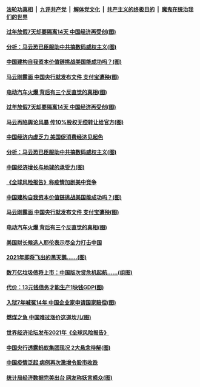 

####  [法轮功真相](../../../../basic/blob/master/README.md?t=01220631) &nbsp;|&nbsp; [九评共产党](../../../../9ping.md/blob/master/README.md?t=01220631) &nbsp;|&nbsp; [解体党文化](../../../../jtdwh.md/blob/master/README.md?t=01220631)  &nbsp;|&nbsp; [共产主义的终极目的](../../../../gczydzjmd.md/blob/master/README.md?t=01220631) &nbsp;|&nbsp; [魔鬼在统治我们的世界](../../../../mgztzwmdsj.md/blob/master/README.md?t=01220631) 

#### [过年放假7天却要隔离14天 中国经济再受创(图)](../pages/p5/959893.md?t=01220631) 

#### [分析：马云恐已臣服助中共搞数码威权主义(图)](../pages/p5/959872.md?t=01220631) 

#### [中国建构自我资本价值链挑战美国能成功吗？(图)](../pages/p5/959803.md?t=01220631) 

#### [马云刚露面 中国央行就发布文件 支付宝遭殃(图)](../pages/p5/959774.md?t=01220631) 

#### [电动汽车火爆 背后有三个反直觉的真相(图)](../pages/p5/959794.md?t=01220631) 


#### [过年放假7天却要隔离14天 中国经济再受创(图)](../pages/p5/959893.md?t=01220631) 

#### [马云再陷舆论风暴 传10%股权无偿转让给官方(图)](../pages/p5/959881.md?t=01220631) 

#### [中国经济内虚乏力 美国促消费经济见起色](../pages/p5/959873.md?t=01220631) 

#### [分析：马云恐已臣服助中共搞数码威权主义(图)](../pages/p5/959872.md?t=01220631) 

#### [中国经济增长与地球的承受力(图)](../pages/p5/959812.md?t=01220631) 

#### [《全球风险报告》称疫情加剧美中竞争](../pages/p5/959808.md?t=01220631) 

#### [中国建构自我资本价值链挑战美国能成功吗？(图)](../pages/p5/959803.md?t=01220631) 

#### [马云刚露面 中国央行就发布文件 支付宝遭殃(图)](../pages/p5/959774.md?t=01220631) 

#### [电动汽车火爆 背后有三个反直觉的真相(图)](../pages/p5/959794.md?t=01220631) 


#### [美国财长候选人耶伦表示尽全力打击中国](../pages/p5/959752.md?t=01220631) 

#### [2021年即将飞出的黑天鹅……(图)](../pages/p5/959680.md?t=01220631) 

#### [数万亿垃圾债将上市：中国版次贷危机起航……(组图)](../pages/p5/959685.md?t=01220631) 

#### [代价：13元钱债务才能生产1块钱GDP(图)](../pages/p5/959673.md?t=01220631) 

#### [入狱7年喊冤14年 中国企业家申请国家赔偿(图)](../pages/p5/959641.md?t=01220631) 

#### [燃煤之急 中国难过涨价这道坎儿(图)](../pages/p5/959640.md?t=01220631) 

#### [世界经济论坛发布2021年《全球风险报告》](../pages/p5/959659.md?t=01220631) 

#### [中国央行透露蚂蚁集团现况 2大悬念待解(图)](../pages/p5/959633.md?t=01220631) 

#### [中国疫情泛起 病例再次激增令股市收跌](../pages/p5/959625.md?t=01220631) 

#### [统计局经济数据完美出台 网友称妖言惑众(图)](../pages/p5/959574.md?t=01220631) 

